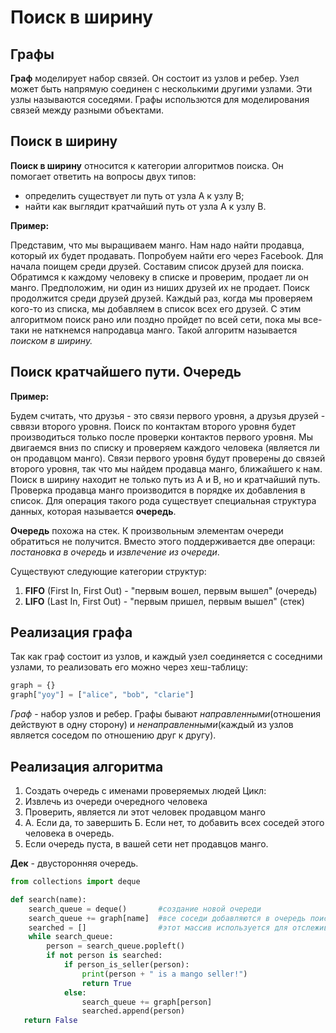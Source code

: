  # Поиск в ширину
 ## Графы
**Граф** моделирует набор связей. Он состоит из узлов и ребер. Узел может быть напрямую соединен с несколькими другими узлами. Эти узлы называются соседями. Графы использются для моделирования связей между разными объектами. 
## Поиск в ширину 
**Поиск в ширину** относится к категории алгоритмов поиска. Он помогает ответить на вопросы двух типов:
* определить существует ли путь от узла A к узлу B;
* найти как выглядит кратчайший путь от узла A к узлу B.

**Пример:**

Представим, что мы выращиваем манго. Нам надо найти продавца, который их будет продавать. Попробуем найти его через Facebook. Для начала поищем среди друзей. Составим список друзей для поиска. Обратимся к каждому человеку в списке и проверим, продает ли он манго. Предположим, ни один из ниших друзей их не продает. Поиск продолжится среди друзей друзей. Каждый раз, когда мы проверяем кого-то из списка, мы добавляем в список всех его друзей. С этим алгоритмом поиск рано или поздно пройдет по всей сети, пока мы все-таки не наткнемся напродавца манго. Такой алгоритм называется _поиском в ширину._ 
## Поиск кратчайшего пути. Очередь
**Пример:**

Будем считать, что друзья - это связи первого уровня, а друзья друзей - сввязи второго уровня. Поиск по контактам второго уровня будет производиться только после проверки контактов первого уровня. Мы двигаемся вниз по списку и проверяем каждого человека (является ли он продавцом манго). Связи первого уровня будут проверены до связей второго уровня, так что мы найдем продавца манго, ближайшего к нам. Поиск в ширину находит не только путь из A и B, но и кратчайший путь. Проверка продавца манго производится в порядке их добавления в список. Для операция такого рода существует специальная структура данных, которая называется **очередь**.

**Очередь** похожа на стек. К произвольным элементам очереди обратиться не получится. Вместо этого поддерживается две операци: _постановка в очередь_ и _извлечение из очереди_.

Существуют следующие категории структур:
1. **FIFO** (First In, First Out) - "первым вошел, первым вышел" (очередь)
2. **LIFO** (Last In, First Out) - "первым пришел, первым вышел" (стек)
## Реализация графа
Так как граф состоит из узлов, и каждый узел соединяется с соседними узлами, то реализовать его можно через хеш-таблицу:
```python
graph = {}
graph["yoy"] = ["alice", "bob", "clarie"]
```
_Граф_ - набор узлов и ребер. Графы бывают _направленными_(отношения действуют в одну сторону) и _ненаправленными_(каждый из узлов является соседом по отношению друг к другу). 
## Реализация алгоритма
1. Создать очередь с именами проверяемых людей
Цикл:
2. Извлечь из очереди очередного человека
3. Проверить, является ли этот человек продавцом манго
4. А. Если да, то завершить
   Б. Если нет, то добавить всех соседей этого человека в очередь.
5. Если очередь пуста, в вашей сети нет продавцов манго.

**Дек** - двусторонняя очередь.

```python
from collections import deque

def search(name):
    search_queue = deque()       #создание новой очереди
    search_queue += graph[name]  #все соседи добавляются в очередь поиска
    searched = []                #этот массив используется для отслеживания уже проверенных людей
    while search_queue:
        person = search_queue.popleft()
        if not person is searched:
            if person_is_seller(person):
                print(person + " is a mango seller!")
                return True
            else:
                search_queue += graph[person]
                searched.append(person)
   return False
```

